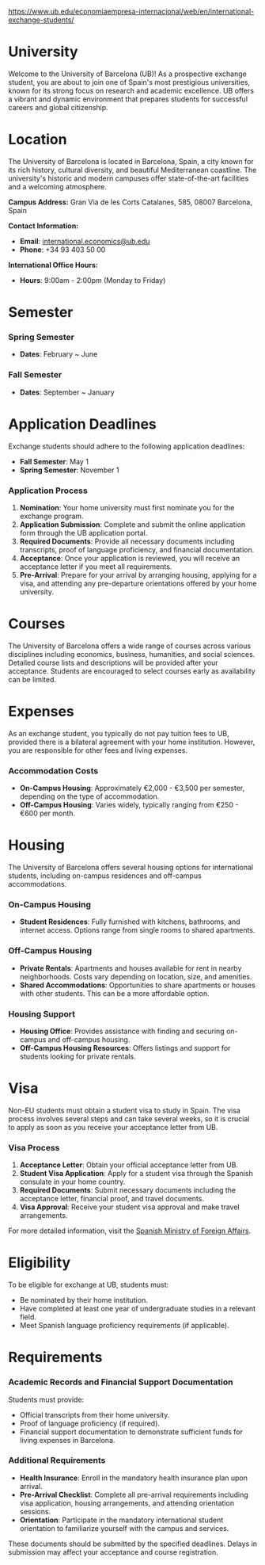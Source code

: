 https://www.ub.edu/economiaempresa-internacional/web/en/international-exchange-students/

# University

Welcome to the University of Barcelona (UB)! As a prospective exchange student, you are about to join one of Spain's most prestigious universities, known for its strong focus on research and academic excellence. UB offers a vibrant and dynamic environment that prepares students for successful careers and global citizenship.

# Location

The University of Barcelona is located in Barcelona, Spain, a city known for its rich history, cultural diversity, and beautiful Mediterranean coastline. The university's historic and modern campuses offer state-of-the-art facilities and a welcoming atmosphere.

**Campus Address:**
Gran Via de les Corts Catalanes, 585, 08007 Barcelona, Spain

**Contact Information:**

- **Email**: international.economics@ub.edu
- **Phone**: +34 93 403 50 00

**International Office Hours:**

- **Hours**: 9:00am - 2:00pm (Monday to Friday)

# Semester

### Spring Semester

- **Dates**: February ~ June

### Fall Semester

- **Dates**: September ~ January

# Application Deadlines

Exchange students should adhere to the following application deadlines:

- **Fall Semester**: May 1
- **Spring Semester**: November 1

### Application Process

1. **Nomination**: Your home university must first nominate you for the exchange program.
2. **Application Submission**: Complete and submit the online application form through the UB application portal.
3. **Required Documents**: Provide all necessary documents including transcripts, proof of language proficiency, and financial documentation.
4. **Acceptance**: Once your application is reviewed, you will receive an acceptance letter if you meet all requirements.
5. **Pre-Arrival**: Prepare for your arrival by arranging housing, applying for a visa, and attending any pre-departure orientations offered by your home university.

# Courses

The University of Barcelona offers a wide range of courses across various disciplines including economics, business, humanities, and social sciences. Detailed course lists and descriptions will be provided after your acceptance. Students are encouraged to select courses early as availability can be limited.

# Expenses

As an exchange student, you typically do not pay tuition fees to UB, provided there is a bilateral agreement with your home institution. However, you are responsible for other fees and living expenses.

### Accommodation Costs

- **On-Campus Housing**: Approximately €2,000 - €3,500 per semester, depending on the type of accommodation.
- **Off-Campus Housing**: Varies widely, typically ranging from €250 - €600 per month.

# Housing

The University of Barcelona offers several housing options for international students, including on-campus residences and off-campus accommodations.

### On-Campus Housing

- **Student Residences**: Fully furnished with kitchens, bathrooms, and internet access. Options range from single rooms to shared apartments.

### Off-Campus Housing

- **Private Rentals**: Apartments and houses available for rent in nearby neighborhoods. Costs vary depending on location, size, and amenities.
- **Shared Accommodations**: Opportunities to share apartments or houses with other students. This can be a more affordable option.

### Housing Support

- **Housing Office**: Provides assistance with finding and securing on-campus and off-campus housing.
- **Off-Campus Housing Resources**: Offers listings and support for students looking for private rentals.

# Visa

Non-EU students must obtain a student visa to study in Spain. The visa process involves several steps and can take several weeks, so it is crucial to apply as soon as you receive your acceptance letter from UB.

### Visa Process

1. **Acceptance Letter**: Obtain your official acceptance letter from UB.
2. **Student Visa Application**: Apply for a student visa through the Spanish consulate in your home country.
3. **Required Documents**: Submit necessary documents including the acceptance letter, financial proof, and travel documents.
4. **Visa Approval**: Receive your student visa approval and make travel arrangements.

For more detailed information, visit the [Spanish Ministry of Foreign Affairs](http://www.exteriores.gob.es/Portal/en/ServiciosAlCiudadano/InformacionParaExtranjeros/Paginas/Inicio.aspx).

# Eligibility

To be eligible for exchange at UB, students must:

- Be nominated by their home institution.
- Have completed at least one year of undergraduate studies in a relevant field.
- Meet Spanish language proficiency requirements (if applicable).

# Requirements

### Academic Records and Financial Support Documentation

Students must provide:

- Official transcripts from their home university.
- Proof of language proficiency (if required).
- Financial support documentation to demonstrate sufficient funds for living expenses in Barcelona.

### Additional Requirements

- **Health Insurance**: Enroll in the mandatory health insurance plan upon arrival.
- **Pre-Arrival Checklist**: Complete all pre-arrival requirements including visa application, housing arrangements, and attending orientation sessions.
- **Orientation**: Participate in the mandatory international student orientation to familiarize yourself with the campus and services.

These documents should be submitted by the specified deadlines. Delays in submission may affect your acceptance and course registration.

